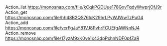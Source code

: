 Action_list https://monosnap.com/file/kCqkPGDUue178GxvTqdyWwprjOfJ9r
Action_get https://monosnap.com/file/hh48B2QS76lcK29hrLPyWJWwTzPuG4
Action_add https://monosnap.com/file/vcrFgJaY81VJ8PvhrFCUEfgAWNnNJ4
Action_remove https://monosnap.com/file/17yzM9xK0ve1x43dpPxhnNDF0pfZaR
